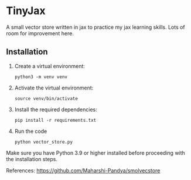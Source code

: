 # TinyJax

A small vector store written in jax to practice my jax learning skills.
Lots of room for improvement here.

## Installation

1. Create a virtual environment:
   ```
   python3 -m venv venv
   ```

2. Activate the virtual environment:

     ```
     source venv/bin/activate
     ```

3. Install the required dependencies:
   ```
   pip install -r requirements.txt
   ```

4. Run the code
    ```
    python vector_store.py
    ```


Make sure you have Python 3.9 or higher installed before proceeding with the installation steps.


References: https://github.com/Maharshi-Pandya/smolvecstore